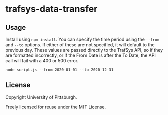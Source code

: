 # trafsys-data-transfer



## Usage

Install using `npm install`. You can specify the time period using the `--from` and `--to` options. If either of these are not specified, it will default to the previous day. These values are passed directly to the TrafSys API, so if they are formatted incorrectly, or if the From Date is after the To Date, the API call will fail with a 400 or 500 error.

`node script.js --from 2020-01-01 --to 2020-12-31`

## License

Copyright University of Pittsburgh.

Freely licensed for reuse under the MIT License.